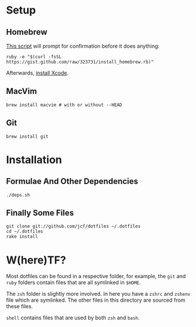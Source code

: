 # Setup

## Homebrew

[This script][gist] will prompt for confirmation before it does anything:

    ruby -e "$(curl -fsSL https://gist.github.com/raw/323731/install_homebrew.rb)"

Afterwards, [install Xcode][xcode].

## MacVim

    brew install macvim # with or without --HEAD

## Git

    brew install git

# Installation

## Formulae And Other Dependencies

    ./deps.sh

## Finally Some Files

    git clone git://github.com/jcf/dotfiles ~/.dotfiles
    cd ~/.dotfiles
    rake install

# W(here)TF?

Most dotfiles can be found in a respective folder, for example, the `git`
and `ruby` folders contain files that are all symlinked in `$HOME`.

The `zsh` folder is slightly more involved. In here you have a `zshrc`
and `zshenv` file which are symlinked. The other files in this directory
are sourced from these files.

`shell` contains files that are used by both `zsh` and `bash`.

[gist]:http://gist.github.com/323731
[xcode]:http://developer.apple.com/technologies/xcode.html
